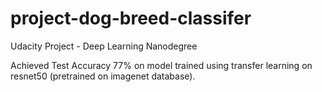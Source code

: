 # project-dog-breed-classifer
Udacity Project - Deep Learning Nanodegree

Achieved Test Accuracy 77% on model trained using transfer learning on resnet50 (pretrained on imagenet database).
